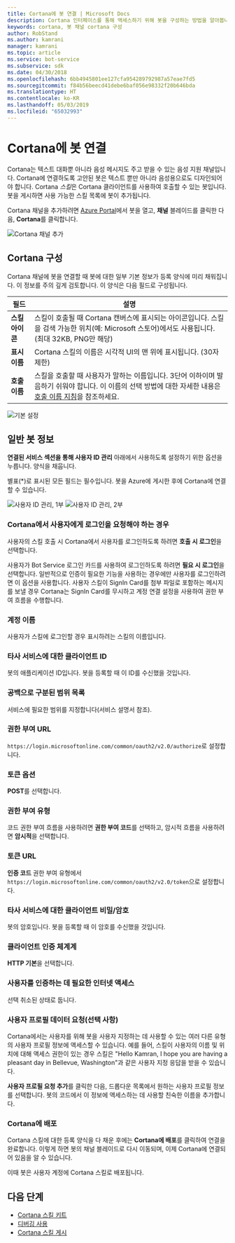 ```yaml
---
title: Cortana에 봇 연결 | Microsoft Docs
description: Cortana 인터페이스를 통해 액세스하기 위해 봇을 구성하는 방법을 알아봅니다.
keywords: cortana, 봇 채널 cortana 구성
author: RobStand
ms.author: kamrani
manager: kamrani
ms.topic: article
ms.service: bot-service
ms.subservice: sdk
ms.date: 04/30/2018
ms.openlocfilehash: 6bb4945801ee127cfa954289792987a57eae7fd5
ms.sourcegitcommit: f84b56beecd41debe6baf056e98332f20b646bda
ms.translationtype: HT
ms.contentlocale: ko-KR
ms.lasthandoff: 05/03/2019
ms.locfileid: "65032993"
---
```

# <a name="connect-a-bot-to-cortana"></a>Cortana에 봇 연결

Cortana는 텍스트 대화뿐 아니라 음성 메시지도 주고 받을 수 있는 음성 지원 채널입니다. Cortana에 연결하도록 고안된 봇은 텍스트 뿐만 아니라 음성용으로도 디자인되어야 합니다. Cortana *스킬*은 Cortana 클라이언트를 사용하여 호출할 수 있는 봇입니다. 봇을 게시하면 사용 가능한 스킬 목록에 봇이 추가됩니다.

Cortana 채널을 추가하려면 [Azure Portal](https://portal.azure.com/)에서 봇을 열고, **채널** 블레이드를 클릭한 다음, **Cortana**를 클릭합니다.

![Cortana 채널 추가](~/media/channels/cortana-addchannel.png)

## <a name="configure-cortana"></a>Cortana 구성

Cortana 채널에 봇을 연결할 때 봇에 대한 일부 기본 정보가 등록 양식에 미리 채워집니다. 이 정보를 주의 깊게 검토합니다. 이 양식은 다음 필드로 구성됩니다.

| 필드 | 설명 |
|------|------|
| **스킬 아이콘** | 스킬이 호출될 때 Cortana 캔버스에 표시되는 아이콘입니다. 스킬을 검색 가능한 위치(예: Microsoft 스토어)에서도 사용됩니다. (최대 32KB, PNG만 해당)|
| **표시 이름** | Cortana 스킬의 이름은 시각적 UI의 맨 위에 표시됩니다. (30자 제한) |
| **호출 이름** | 스킬을 호출할 때 사용자가 말하는 이름입니다. 3단어 이하이며 발음하기 쉬워야 합니다. 이 이름의 선택 방법에 대한 자세한 내용은 [호출 이름 지침][invocation]을 참조하세요.|

![기본 설정](~/media/channels/cortana-defaultsettings.png)

## <a name="general-bot-information"></a>일반 봇 정보

**연결된 서비스 섹션을 통해 사용자 ID 관리** 아래에서 사용하도록 설정하기 위한 옵션을 누릅니다. 양식을 채웁니다.

별표(*)로 표시된 모든 필드는 필수입니다. 봇을 Azure에 게시한 후에 Cortana에 연결할 수 있습니다.

![사용자 ID 관리, 1부](~/media/channels/cortana-manageidentity-1.png)
![사용자 ID 관리, 2부](~/media/channels/cortana-manageidentity-2.png)

### <a name="when-should-cortana-prompt-for-a-user-to-sign-in"></a>Cortana에서 사용자에게 로그인을 요청해야 하는 경우

사용자의 스킬 호출 시 Cortana에서 사용자를 로그인하도록 하려면 **호출 시 로그인**을 선택합니다.

사용자가 Bot Service 로그인 카드를 사용하여 로그인하도록 하려면 **필요 시 로그인**을 선택합니다. 일반적으로 인증이 필요한 기능을 사용하는 경우에만 사용자를 로그인하려면 이 옵션을 사용합니다. 사용자 스킬이 SignIn Card를 첨부 파일로 포함하는 메시지를 보낼 경우 Cortana는 SignIn Card를 무시하고 계정 연결 설정을 사용하여 권한 부여 흐름을 수행합니다.

### <a name="account-name"></a>계정 이름

사용자가 스킬에 로그인할 경우 표시하려는 스킬의 이름입니다.

### <a name="client-id-for-third-party-services"></a>타사 서비스에 대한 클라이언트 ID

봇의 애플리케이션 ID입니다. 봇을 등록할 때 이 ID를 수신했을 것입니다.

### <a name="space-separated-list-of-scopes"></a>공백으로 구분된 범위 목록

서비스에 필요한 범위를 지정합니다(서비스 설명서 참조).

### <a name="authorization-url"></a>권한 부여 URL

`https://login.microsoftonline.com/common/oauth2/v2.0/authorize`로 설정합니다.

### <a name="token-options"></a>토큰 옵션

**POST**를 선택합니다.

### <a name="grant-type"></a>권한 부여 유형

코드 권한 부여 흐름을 사용하려면 **권한 부여 코드**를 선택하고, 암시적 흐름을 사용하려면 **암시적**을 선택합니다.

### <a name="token-url"></a>토큰 URL

**인증 코드** 권한 부여 유형에서 `https://login.microsoftonline.com/common/oauth2/v2.0/token`으로 설정합니다.

### <a name="client-secretpassword-for-third-party-services"></a>타사 서비스에 대한 클라이언트 비밀/암호

봇의 암호입니다. 봇을 등록할 때 이 암호를 수신했을 것입니다.

### <a name="client-authentication-scheme"></a>클라이언트 인증 체계계

**HTTP 기본**을 선택합니다.

### <a name="internet-access-required-to-authenticate-users"></a>사용자를 인증하는 데 필요한 인터넷 액세스

선택 취소된 상태로 둡니다.

### <a name="request-user-profile-data-optional"></a>사용자 프로필 데이터 요청(선택 사항)

Cortana에서는 사용자를 위해 봇을 사용자 지정하는 데 사용할 수 있는 여러 다른 유형의 사용자 프로필 정보에 액세스할 수 있습니다. 예를 들어, 스킬이 사용자의 이름 및 위치에 대해 액세스 권한이 있는 경우 스킬은 "Hello Kamran, I hope you are having a pleasant day in Bellevue, Washington"과 같은 사용자 지정 응답을 받을 수 있습니다.

**사용자 프로필 요청 추가**를 클릭한 다음, 드롭다운 목록에서 원하는 사용자 프로필 정보를 선택합니다. 봇의 코드에서 이 정보에 액세스하는 데 사용할 친숙한 이름을 추가합니다.

### <a name="deploy-on-cortana"></a>Cortana에 배포

Cortana 스킬에 대한 등록 양식을 다 채운 후에는 **Cortana에 배포**를 클릭하여 연결을 완료합니다. 이렇게 하면 봇의 채널 블레이드로 다시 이동되며, 이제 Cortana에 연결되어 있음을 알 수 있습니다.

이때 봇은 사용자 계정에 Cortana 스킬로 배포됩니다.

## <a name="next-steps"></a>다음 단계

* [Cortana 스킬 키트](https://aka.ms/CortanaSkillsKitOverview)
* [디버깅 사용](bot-service-debug-cortana-skill.md)
* [Cortana 스킬 게시][publish]

[invocation]: https://docs.microsoft.com/en-us/cortana/skills/cortana-invocation-guidelines
[publish]: https://docs.microsoft.com/en-us/cortana/skills/publish-skill
[CortanaEntity]: https://aka.ms/lgvcto
